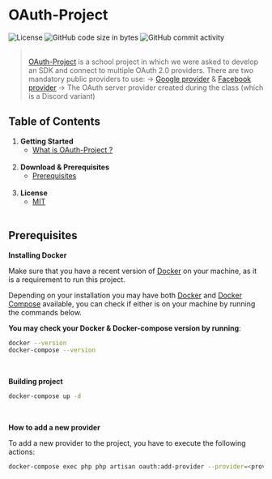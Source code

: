 # OAuth-Project

![License](https://img.shields.io/static/v1?label=license&message=MIT&color=green) ![GitHub code size in bytes](https://img.shields.io/github/languages/code-size/JustGritt/OAuth-Project) ![GitHub commit activity](https://img.shields.io/github/commit-activity/m/JustGritt/OAuth-Project)

> <br>[OAuth-Project](#oauth-project) is a school project in which we were asked to develop an SDK and connect to multiple OAuth 2.0 providers. There are two mandatory public providers to use:
-> [Google provider](https://developers.google.com/identity/protocols/OpenIDConnect) & [Facebook provider](https://developers.facebook.com/docs/facebook-login/manually-build-a-login-flow)
-> The OAuth server provider created during the class (which is a Discord variant)
> <br>

## Table of Contents

1. **Getting Started**
    - [What is OAuth-Project ?](#oauth-project)
    <br>
2. **Download & Prerequisites**
    - [Prerequisites](#prerequisites)
    <br>
3. **License**
    - [MIT](#license)
    <br>

## Prerequisites

**Installing Docker**

Make sure that you have a recent version of [Docker](https://www.docker.com/get-started/) on your machine, as it is a requirement to run this project.

Depending on your installation you may have both [Docker](https://www.docker.com/get-started/) and [Docker Compose](https://docs.docker.com/compose/) available, you can check if either is on your machine by running the commands below.
<br>

**You may check your Docker & Docker-compose version by running**:

```bash
docker --version
docker-compose --version
```
<br>

**Building project**

```bash
docker-compose up -d
```
<br>


**How to add a new provider**

To add a new provider to the project, you have to execute the following actions: 

```bash
docker-compose exec php php artisan oauth:add-provider --provider=<provider_name>
```

